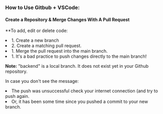 ### How to Use Gitbub + VSCode:
####  Create a Repository & Merge Changes With A Pull Request

**To add, edit or delete code:
    <li>1. Create a new branch</li>
    <li>2. Create a matching pull request.</li>
    <li>1. Merge the pull request into the main branch.</li>
    <li>1. It's a bad practice to push changes directly to the main branch!</li>

**Note:**
    "backend" is a local branch. It does not exist yet in your Github repository.

In case you don't see the message:
    <li>The push was unsuccessful check your internet connection (and try to push again.</li>
    <li>Or, it has been some time since you pushed a commit to your new branch.</li>